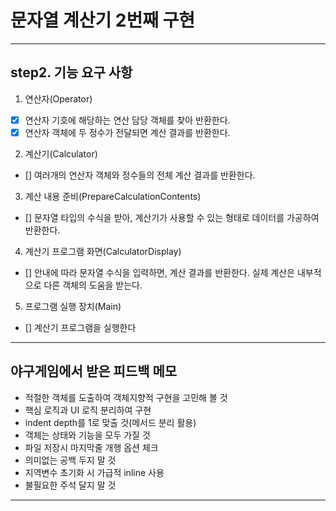 # 문자열 계산기 2번째 구현

---
## step2. 기능 요구 사항

1. 연산자(Operator)
- [X] 연산자 기호에 해당하는 연산 담당 객체를 찾아 반환한다.
- [X] 연산자 객체에 두 정수가 전달되면 계산 결과를 반환한다.

2. 계산기(Calculator)
- [] 여러개의 연산자 객체와 정수들의 전체 계산 결과를 반환한다.

3. 계산 내용 준비(PrepareCalculationContents)
- [] 문자열 타입의 수식을 받아, 계산기가 사용할 수 있는 형태로 데이터를 가공하여 반환한다.

4. 계산기 프로그램 화면(CalculatorDisplay)
- [] 안내에 따라 문자열 수식을 입력하면, 계산 결과를 반환한다. 실제 계산은 내부적으로 다른 객체의 도움을 받는다.

5. 프로그램 실행 장치(Main)
- [] 계산기 프로그램을 실행한다

---

## 야구게임에서 받은 피드백 메모

- 적절한 객체를 도출하여 객체지향적 구현을 고민해 볼 것
- 핵심 로직과 UI 로직 분리하여 구현
- indent depth를 1로 맞출 것(메서드 분리 활용)
- 객체는 상태와 기능을 모두 가질 것
- 파일 저장시 마지막줄 개행 옵션 체크
- 의미없는 공백 두지 말 것
- 지역변수 초기화 시 가급적 inline 사용
- 불필요한 주석 달지 말 것

 ---

